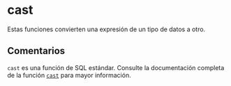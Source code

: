 ﻿---
SidebarGroup: "index-conversion-selection-functions"
Autogenerated: true
---

# cast

Estas funciones convierten una expresión de un tipo de datos a otro.

## Comentarios 

`cast` es una función de SQL estándar. Consulte la documentación completa de la función [`cast`](https://learn.microsoft.com/es-es/sql/t-sql/functions/cast-transact-sql) para mayor información.
